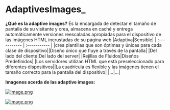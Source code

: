 # AdaptivesImages_
**¿Qué es la adaptive images?** 
Es la encargada de detectar el tamaño de pantalla de su visitante y crea, almacena en caché y entrega automáticamente versiones reescaladas apropiadas para el dispositivo de las imágenes HTML incrustadas de su página web
|Adaptiva|Sensible|
  | :----------- | :----------- |
 |crea plantillas que son óptimas y únicas para cada clase de dispositivo||Diseño único que fluye a través de la pantalla|
 |Del lado del cliente|Del lado del server|
 |Rejillas de Fluidos|Diseños Predefinidos|
 |Los servidores utilizan HTML que está preseleccionado para diferentes dispositivos||La cuadrícula es flexible y las imágenes tienen el tamaño correcto para la pantalla del dispositivo|
 |...|...|

**Imagenes acerda de las adaptive images:** 

[![image.png](https://i.postimg.cc/Z5bdPmtN/image.png)](https://postimg.cc/YhP0kJS2)

[![image.png](https://i.postimg.cc/jS1SWYst/image.png)](https://postimg.cc/18pQTTnj)
